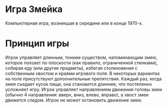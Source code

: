 # Игра Змейка
Компьютерная игра, возникшая в середине или в конце 1970-х.
# Принцип игры 
Игрок управляет длинным, тонким существом, напоминающим змею, которое ползает по плоскости (как правило, ограниченной стенками), собирая еду (или другие предметы), избегая столкновения с собственным хвостом и краями игрового поля. В некоторых вариантах на поле присутствуют дополнительные препятствия. Каждый раз, когда змея съедает кусок пищи, она становится длиннее, что постепенно усложняет игру. Игрок управляет направлением движения головы змеи (обычно 4 направления: вверх, вниз, влево, вправо), а хвост змеи движется следом. Игрок не может остановить движение змеи.
